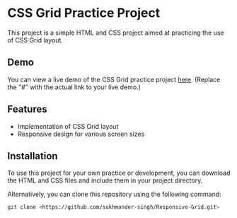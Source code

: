 # CSS Grid Practice Project

This project is a simple HTML and CSS project aimed at practicing the use of CSS Grid layout.

## Demo

You can view a live demo of the CSS Grid practice project [here](https://responsivegridproject.netlify.app). (Replace the "#" with the actual link to your live demo.)

## Features

- Implementation of CSS Grid layout
- Responsive design for various screen sizes

## Installation

To use this project for your own practice or development, you can download the HTML and CSS files and include them in your project directory.

Alternatively, you can clone this repository using the following command:

```bash
git clone <https://github.com/sukhmander-singh/Responsive-Grid.git>
